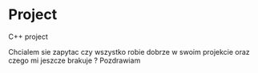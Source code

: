 # Project
C++ project

Chcialem sie zapytac czy wszystko robie dobrze w swoim projekcie oraz czego mi jeszcze brakuje ?
Pozdrawiam
